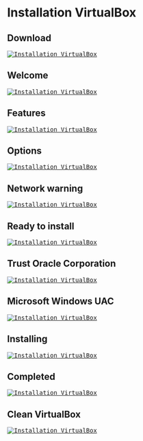 # Installation VirtualBox

## Download
<kbd> [![Installation VirtualBox](../../assets/images/virtualbox-windows/install-vb/download.png "Download")](../../assets/images/virtualbox-windows/install-vb/download.png) </kbd>

## Welcome
<kbd> [![Installation VirtualBox](../../assets/images/virtualbox-windows/install-vb/welcome.png "Welcome")](../../assets/images/virtualbox-windows/install-vb/welcome.png) </kbd>

## Features
<kbd> [![Installation VirtualBox](../../assets/images/virtualbox-windows/install-vb/features.png "Features")](../../assets/images/virtualbox-windows/install-vb/features.png) </kbd>

## Options
<kbd> [![Installation VirtualBox](../../assets/images/virtualbox-windows/install-vb/options.png "Options")](../../assets/images/virtualbox-windows/install-vb/options.png) </kbd>

## Network warning
<kbd> [![Installation VirtualBox](../../assets/images/virtualbox-windows/install-vb/network-warning.png "Network warning")](../../assets/images/virtualbox-windows/install-vb/network-warning.png) </kbd>

## Ready to install
<kbd> [![Installation VirtualBox](../../assets/images/virtualbox-windows/install-vb/ready-to-install.png "Ready to install")](../../assets/images/virtualbox-windows/install-vb/ready-to-install.png) </kbd>

## Trust Oracle Corporation
<kbd> [![Installation VirtualBox](../../assets/images/virtualbox-windows/install-vb/trust-oracle-corporation.png "Trust Oracle Corporation")](../../assets/images/virtualbox-windows/install-vb/trust-oracle-corporation.png) </kbd>

## Microsoft Windows UAC
<kbd> [![Installation VirtualBox](../../assets/images/virtualbox-windows/install-vb/microsoft-windows-uac.png "Microsoft Windows UAC")](../../assets/images/virtualbox-windows/install-vb/microsoft-windows-uac.png) </kbd>

## Installing
<kbd> [![Installation VirtualBox](../../assets/images/virtualbox-windows/install-vb/installing.png "Installing")](../../assets/images/virtualbox-windows/install-vb/installing.png) </kbd>

## Completed
<kbd> [![Installation VirtualBox](../../assets/images/virtualbox-windows/install-vb/completed.png "Completed")](../../assets/images/virtualbox-windows/install-vb/completed.png) </kbd>

## Clean VirtualBox
<kbd> [![Installation VirtualBox](../../assets/images/virtualbox-windows/install-vb/clean-virtualbox.png "Clean VirtualBox")](../../assets/images/virtualbox-windows/install-vb/clean-virtualbox.png) </kbd>